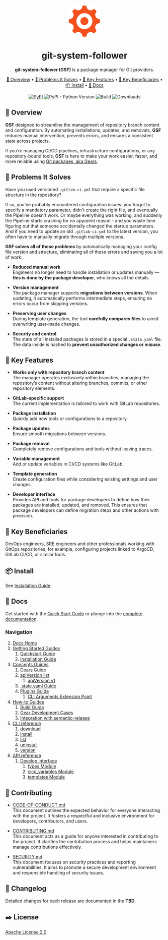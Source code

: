 <div align="center">
<br />
<img src="/logo.svg" alt="git-system-follower logo" width="100">

# git-system-follower
**git-system-follower (GSF)** is a package manager for Git providers.

[:eyes: Overview](#eyes-overview) •
[:wrench: Problems It Solves](#wrench-problems-it-solves) •
[:star2: Key Features](#star2-key-features) •
[:dart: Key Beneficiaries](#dart-key-beneficiaries) •
[:package: Install](#package-install) •
[:page_with_curl: Docs](#page_with_curl-docs)

[![PyPI](https://img.shields.io/pypi/v/qubership-git-system-follower)](https://pypi.org/project/qubership-git-system-follower/)
![PyPI - Python Version](https://img.shields.io/pypi/pyversions/qubership-git-system-follower)
![Build](https://github.com/Netcracker/qubership-git-system-follower/actions/workflows/checks.yaml/badge.svg)
![Downloads](https://pepy.tech/badge/qubership-git-system-follower)

</div>

## :eyes: Overview
**GSF** designed to streamline the management of repository branch content and configuration.
By automating installations, updates, and removals, **GSF** reduces manual intervention,
prevents errors, and ensures a consistent state across projects.

If you’re managing CI/CD pipelines, infrastructure configurations, or any repository-bound tools,
**GSF** is here to make your work easier, faster, and more reliable using [Git packages, aka Gears](docs/concepts/gears.md).

## :wrench: Problems It Solves
Have you used versioned `.gitlab-ci.yml` that require a specific file structure in the repository?

If so, you've probably encountered configuration issues: you forgot to specify
a mandatory parameter, didn't create the right file, and eventually the Pipeline
doesn't work. Or maybe everything was working, and suddenly the Pipeline starts crashing
for no apparent reason - and you waste time figuring out that someone accidentally changed
the startup parameters. And if you need to update an old `.gitlab-ci.yml` to the latest version,
you often have to manually migrate through multiple versions.

**GSF solves all of these problems** by automatically managing your config file version
and structure, eliminating all of these errors and saving you a lot of work:

* **Reduced manual work**  
Engineers no longer need to handle installation or updates manually — **this is done by the package
developer**, who knows all the details.

* **Version management**  
The package manager supports **migrations between versions**. When updating, it automatically
performs intermediate steps, ensuring no errors occur from skipping versions.

* **Preserving user changes**  
During template generation, the tool **carefully compares files** to avoid overwriting
user-made changes.

* **Security and control**  
The state of all installed packages is stored in a special `.state.yaml` file.
The data inside is hashed to **prevent unauthorized changes or misuse**.

## :star2: Key Features
* **Works only with repository branch content**  
The manager operates exclusively within branches, managing the repository’s content
without altering branches, commits, or other repository elements.

* **GitLab-specific support**  
The current implementation is tailored to work with GitLab repositories.

* **Package installation**  
Quickly add new tools or configurations to a repository.

* **Package updates**  
Ensure smooth migrations between versions.

* **Package removal**  
Completely remove configurations and tools without leaving traces.

* **Variable management**  
Add or update variables in CI/CD systems like GitLab.

* **Template generation**  
Create configuration files while considering existing settings and user changes.

* **Developer interface**  
Provides API and tools for package developers to define how their packages
are installed, updated, and removed. This ensures that package developers can define
migration steps and other actions with precision.

## :dart: Key Beneficiaries
DevOps engineers, SRE engineers and other professionals working with GitOps repositories, for example, configuring projects linked to ArgoCD, GitLab CI/CD, or similar tools.

## :package: Install
See [Installation Guide](docs/getting_started/installation.md).

## :page_with_curl: Docs
Get started with the [Quick Start Guide](docs/getting_started/quickstart.md) or plunge into the [complete documentation](docs/docs_home.md).

### Navigation
1. [Docs Home](docs/docs_home.md)
2. [Getting Started Guides](docs/getting_started.md)  
   1. [Quickstart Guide](docs/getting_started/quickstart.md)
   2. [Installation Guide](docs/getting_started/installation.md)
3. [Concepts Guides](docs/concepts.md)  
   1. [Gears Guide](docs/concepts/gears.md)
   2. [apiVersion list](docs/concepts/api_version_list.md)
      1. [apiVersion v1](docs/concepts/api_version_list/v1.md) 
   3. [.state.yaml Guide](docs/concepts/state.md)
   4. [Plugins Guide](docs/concepts/plugins.md)
      1. [CLI Arguments Extension Point](docs/concepts/plugins/cli_arguments.md)
4. [How-to Guides](docs/how_to.md)  
   1. [Build Guide](docs/how_to/build.md)
   2. [Gear Development Cases](docs/how_to/gear_development_cases.md)
   3. [Integration with semantic-release](docs/how_to/integration_with_semantic_release.md)
5. [CLI reference](docs/cli_reference.md) 
   1. [download](docs/cli_reference/download.md)
   2. [install](docs/cli_reference/install.md) 
   3. [list](docs/cli_reference/list.md)
   4. [uninstall](docs/cli_reference/uninstall.md)
   5. [version](docs/cli_reference/version.md)
6. [API reference](docs/api_reference.md)  
   1. [Develop interface](docs/api_reference/develop_interface.md)  
      1. [types Module](docs/api_reference/develop_interface/types.md)
      2. [cicd_variables Module](docs/api_reference/develop_interface/cicd_variables.md)
      3. [templates Module](docs/api_reference/develop_interface/templates.md)

## :handshake: Contributing 
* [CODE-OF-CONDUCT.md](CODE-OF-CONDUCT.md)  
This document outlines the expected behavior for everyone interacting with the project. It fosters a respectful and inclusive environment for developers, contributors, and users.

* [CONTRIBUTING.md](CONTRIBUTING.md)  
This document acts as a guide for anyone interested in contributing to the project. It clarifies the contribution process and helps maintainers manage contributions effectively.

* [SECURITY.md](SECURITY.md)  
This document focuses on security practices and reporting vulnerabilities. It aims to promote a secure development environment and responsible handling of security issues.

## :arrows_counterclockwise: Changelog
Detailed changes for each release are documented in the **TBD**.

## :black_nib: License
[Apache License 2.0](LICENSE)
